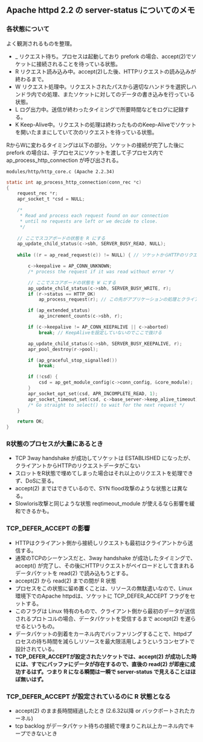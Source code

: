 ## Apache httpd 2.2 の server-status についてのメモ

### 各状態について
よく観測されるものを整理。
- _ リクエスト待ち。プロセスは起動しており prefork の場合、accept(2)でソケットに接続されることを待っている状態。
- R リクエスト読み込み中。accept(2)した後、HTTPリクエストの読み込みが終わるまで。
- W リクエスト処理中。リクエストされたパスから適切なハンドラを選択しハンドラ内での処理、またソケットに対してのデータの書き込みを行っている状態。
- L ログ出力中。送信が終わったタイミングで所要時間などをログに記録する。
- K Keep-Alive中。リクエストの処理は終わったもののKeep-Aliveでソケットを開いたままにしていて次のリクエストを待っている状態。

RからWに変わるタイミングは以下の部分。ソケットの接続が完了した後に prefork の場合は、子プロセスにソケットを渡して子プロセス内で ap_process_http_connection が呼び出される。

```modules/http/http_core.c (Apache 2.2.34)```
```C
static int ap_process_http_connection(conn_rec *c)
{
    request_rec *r;
    apr_socket_t *csd = NULL;

    /*
     * Read and process each request found on our connection
     * until no requests are left or we decide to close.
     */
    
    // ここでスコアボードの状態を R にする
    ap_update_child_status(c->sbh, SERVER_BUSY_READ, NULL);
    
    while ((r = ap_read_request(c)) != NULL) { // ソケットからHTTPのリクエストを読み込む

        c->keepalive = AP_CONN_UNKNOWN;
        /* process the request if it was read without error */

        // ここでスコアボードの状態を W にする
        ap_update_child_status(c->sbh, SERVER_BUSY_WRITE, r);
        if (r->status == HTTP_OK)
            ap_process_request(r); // この先がアプリケーションの処理とクライアントへのデータの送信となる

        if (ap_extended_status)
            ap_increment_counts(c->sbh, r);

        if (c->keepalive != AP_CONN_KEEPALIVE || c->aborted)
            break; // KeepAliveを設定していないのでここで抜ける

        ap_update_child_status(c->sbh, SERVER_BUSY_KEEPALIVE, r);
        apr_pool_destroy(r->pool);

        if (ap_graceful_stop_signalled())
            break;

        if (!csd) {
            csd = ap_get_module_config(c->conn_config, &core_module);
        }
        apr_socket_opt_set(csd, APR_INCOMPLETE_READ, 1);
        apr_socket_timeout_set(csd, c->base_server->keep_alive_timeout);
        /* Go straight to select() to wait for the next request */
    }

    return OK;
}
```

### R状態のプロセスが大量にあるとき
- TCP 3way handshake が成功してソケットは ESTABLISHED になったが、クライアントからHTTPのリクエストデータがこない
- スロットをR状態で埋めてしまった場合はそれ以上のリクエストを処理できず、DoSに至る。
- accept(2) まではできているので、SYN flood攻撃のような状態とは異なる。
- Slowloris攻撃と同じような状態 reqtimeout_module が使えるなら影響を緩和できるかも。

### TCP_DEFER_ACCEPT の影響
- HTTPはクライアント側から接続しリクエストも最初はクライアントから送信する。
- 通常のTCPのシーケンスだと、3way handshake が成功したタイミングで、accept() が完了し、その後にHTTPリクエストがペイロードとして含まれるデータパケットを read(2) で読み込もうとする。
- accept(2) から read(2) までの間が R 状態
- プロセスをこの状態に留め置くことは、リソースの無駄遣いなので、Linux環境下でのApache httpdは、ソケットに TCP_DEFER_ACCEPT フラグをセットする。
- このフラグは Linux 特有のもので、クライアント側から最初のデータが送信されるプロトコルの場合、データパケットを受信するまで accept(2) を遅らせるというもの。
- データパケットの到着をカーネル内でバッファリングすることで、httpdプロセスの待ち時間を減らしリソースを最大限活用しようというコンセプトで設計されている。
- **TCP_DEFER_ACCEPTが設定されたソケットでは、accept(2) が成功した時には、すでにバッファにデータが存在するので、直後の read(2) が即座に成功するはず。つまり R になる瞬間は一瞬で server-status で見えることはほぼ無いはず。**

### TCP_DEFER_ACCEPT が設定されているのに R 状態となる
- accept(2) のまま長時間経過したとき (2.6.32以降 or バックポートされたカーネル)
- tcp backlog がデータパケット待ちの接続で埋まりこれ以上カーネル内でキープできないとき